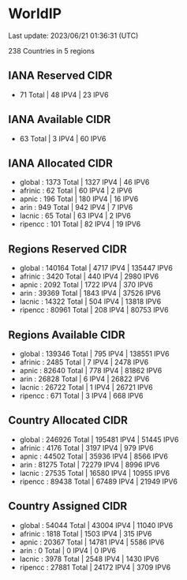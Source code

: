 # WorldIP

Last update: 2023/06/21 01:36:31 (UTC)

238 Countries in 5 regions

## IANA Reserved CIDR

- 71 Total | 48 IPV4 | 23 IPV6

## IANA Available CIDR

- 63 Total | 3 IPV4 | 60 IPV6

## IANA Allocated CIDR

- global : 1373 Total | 1327 IPV4 | 46 IPV6
- afrinic : 62 Total | 60 IPV4 | 2 IPV6
- apnic : 196 Total | 180 IPV4 | 16 IPV6
- arin : 949 Total | 942 IPV4 | 7 IPV6
- lacnic : 65 Total | 63 IPV4 | 2 IPV6
- ripencc : 101 Total | 82 IPV4 | 19 IPV6

## Regions Reserved CIDR

- global : 140164 Total | 4717 IPV4 | 135447 IPV6
- afrinic : 3420 Total | 440 IPV4 | 2980 IPV6
- apnic : 2092 Total | 1722 IPV4 | 370 IPV6
- arin : 39369 Total | 1843 IPV4 | 37526 IPV6
- lacnic : 14322 Total | 504 IPV4 | 13818 IPV6
- ripencc : 80961 Total | 208 IPV4 | 80753 IPV6

## Regions Available CIDR

- global : 139346 Total | 795 IPV4 | 138551 IPV6
- afrinic : 2485 Total | 7 IPV4 | 2478 IPV6
- apnic : 82640 Total | 778 IPV4 | 81862 IPV6
- arin : 26828 Total | 6 IPV4 | 26822 IPV6
- lacnic : 26722 Total | 1 IPV4 | 26721 IPV6
- ripencc : 671 Total | 3 IPV4 | 668 IPV6

## Country Allocated CIDR

- global : 246926 Total | 195481 IPV4 | 51445 IPV6
- afrinic : 4176 Total | 3197 IPV4 | 979 IPV6
- apnic : 44502 Total | 35936 IPV4 | 8566 IPV6
- arin : 81275 Total | 72279 IPV4 | 8996 IPV6
- lacnic : 27535 Total | 16580 IPV4 | 10955 IPV6
- ripencc : 89438 Total | 67489 IPV4 | 21949 IPV6

## Country Assigned CIDR

- global : 54044 Total | 43004 IPV4 | 11040 IPV6
- afrinic : 1818 Total | 1503 IPV4 | 315 IPV6
- apnic : 20367 Total | 14781 IPV4 | 5586 IPV6
- arin : 0 Total | 0 IPV4 | 0 IPV6
- lacnic : 3978 Total | 2548 IPV4 | 1430 IPV6
- ripencc : 27881 Total | 24172 IPV4 | 3709 IPV6
